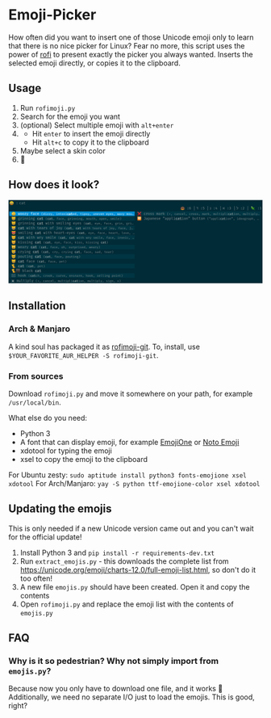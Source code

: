 # Emoji-Picker

How often did you want to insert one of those Unicode emoji only to learn that there is no nice picker for Linux?
Fear no more, this script uses the power of [rofi](https://github.com/DaveDavenport/rofi/) to present exactly the picker you always wanted.
Inserts the selected emoji directly, or copies it to the clipboard.

## Usage

1. Run `rofimoji.py`
2. Search for the emoji you want
3. (optional) Select multiple emoji with `alt+enter`
4. - Hit `enter` to insert the emoji directly
   - Hit `alt+c` to copy it to the clipboard
5. Maybe select a skin color
6. 🎠

## How does it look?

![Screenshot of rofimoji](screenshot.png?raw=true)

## Installation

### Arch & Manjaro
A kind soul has packaged it as [rofimoji-git](https://aur.archlinux.org/packages/rofimoji-git/). To, install, use `$YOUR_FAVORITE_AUR_HELPER -S rofimoji-git`.

### From sources
Download `rofimoji.py` and move it somewhere on your path, for example `/usr/local/bin`.

What else do you need:
- Python 3
- A font that can display emoji, for example [EmojiOne](https://github.com/emojione/emojione) or [Noto Emoji](https://www.google.com/get/noto/)
- xdotool for typing the emoji
- xsel to copy the emoji to the clipboard

For Ubuntu zesty: `sudo aptitude install python3 fonts-emojione xsel xdotool`
For Arch/Manjaro: `yay -S python ttf-emojione-color xsel xdotool`

## Updating the emojis

This is only needed if a new Unicode version came out and you can't wait for the official update!

1. Install Python 3 and `pip install -r requirements-dev.txt`
2. Run `extract_emojis.py` - this downloads the complete list from https://unicode.org/emoji/charts-12.0/full-emoji-list.html, so don't do it too often!
3. A new file `emojis.py` should have been created. Open it and copy the contents
4. Open `rofimoji.py` and replace the emoji list with the contents of `emojis.py`

## FAQ

### Why is it so pedestrian? Why not simply import from `emojis.py`?
Because now you only have to download one file, and it works 
Additionally, we need no separate I/O just to load the emojis. This is good, right?
